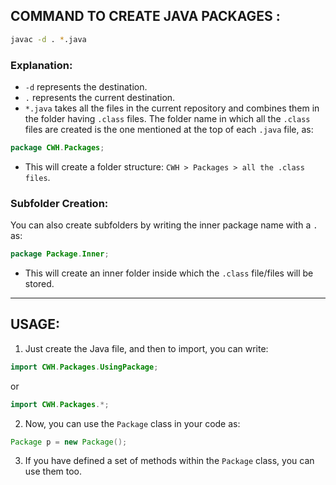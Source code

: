 ## COMMAND TO CREATE JAVA PACKAGES :

```bash
javac -d . *.java
```

### Explanation:
- `-d` represents the destination.
- `.` represents the current destination.
- `*.java` takes all the files in the current repository and combines them in the folder having `.class` files. The folder name in which all the `.class` files are created is the one mentioned at the top of each `.java` file, as:

```java
package CWH.Packages;
```

- This will create a folder structure: `CWH > Packages > all the .class files`.

### Subfolder Creation:
You can also create subfolders by writing the inner package name with a `.` as:

```java
package Package.Inner;
```

- This will create an inner folder inside which the `.class` file/files will be stored.

---

## USAGE:

1. Just create the Java file, and then to import, you can write:

```java
import CWH.Packages.UsingPackage;
```
or
```java
import CWH.Packages.*;
```

2. Now, you can use the `Package` class in your code as:

```java
Package p = new Package();
```

3. If you have defined a set of methods within the `Package` class, you can use them too.
